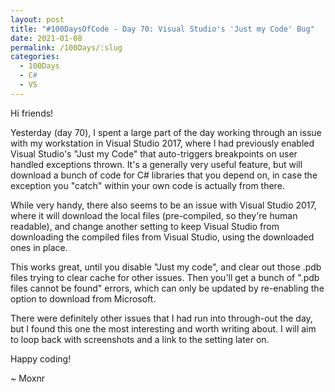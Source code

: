 ```yaml
---
layout: post
title: "#100DaysOfCode - Day 70: Visual Studio's 'Just my Code' Bug"
date: 2021-01-08
permalink: /100Days/:slug
categories: 
  - 100Days
  - C#
  - VS
---
```


Hi friends!

Yesterday (day 70), I spent a large part of the day working through an issue with my workstation in Visual Studio 2017, where I had previously enabled Visual Studio's "Just my Code" that auto-triggers breakpoints on user handled exceptions thrown. It's a generally very useful feature, but will download a bunch of code for C# libraries that you depend on, in case the exception you "catch" within your own code is actually from there.

While very handy, there also seems to be an issue with Visual Studio 2017, where it will download the local files (pre-compiled, so they're human readable), and change another setting to keep Visual Studio from downloading the compiled files from Visual Studio, using the downloaded ones in place.

This works great, until you disable "Just my code", and clear out those .pdb files trying to clear cache for other issues. Then you'll get a bunch of ".pdb files cannot be found" errors, which can only be updated by re-enabling the option to download from Microsoft.

There were definitely other issues that I had run into through-out the day, but I found this one the most interesting and worth writing about. I will aim to loop back with screenshots and a link to the setting later on.

Happy coding!

~ Moxnr